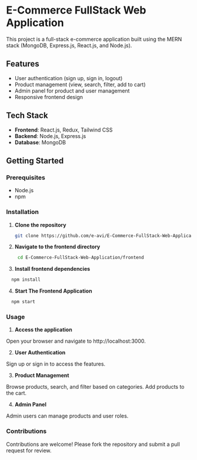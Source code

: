 # E-Commerce FullStack Web Application

This project is a full-stack e-commerce application built using the MERN stack (MongoDB, Express.js, React.js, and Node.js).

## Features

- User authentication (sign up, sign in, logout)
- Product management (view, search, filter, add to cart)
- Admin panel for product and user management
- Responsive frontend design

## Tech Stack

- **Frontend**: React.js, Redux, Tailwind CSS
- **Backend**: Node.js, Express.js
- **Database**: MongoDB

## Getting Started

### Prerequisites

- Node.js
- npm

### Installation

1. **Clone the repository**

   ```bash
   git clone https://github.com/e-avi/E-Commerce-FullStack-Web-Application.git
   
2. **Navigate to the frontend directory**

   ```bash
    cd E-Commerce-FullStack-Web-Application/frontend

3. **Install frontend dependencies**

  ```bash
    npm install
```

4. **Start The Frontend Application**

  ```bash
    npm start
```

### Usage

1. **Access the application**

  Open your browser and navigate to http://localhost:3000.

2. **User Authentication**

  Sign up or sign in to access the features.
  
3. **Product Management**

  Browse products, search, and filter based on categories.
  Add products to the cart.

4. **Admin Panel**

  Admin users can manage products and user roles.

### Contributions

Contributions are welcome! Please fork the repository and submit a pull request for review.
